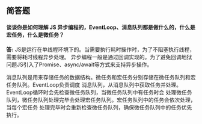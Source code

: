 ## 简答题

#### 谈谈你是如何理解 JS 异步编程的，EventLoop、消息队列都是做什么的，什么是宏任务，什么是微任务？

**答:**
JS是运行在单线程环境下的。当需要执行耗时操作时，为了不阻塞执行线程，需要将耗时线程异步处理。
异步编程一般是通过回调实现的。为了避免回调地狱问题JS引入了Promise、async/await等方式来支持异步操作。

消息队列是用来存储任务的数据结构。微任务和宏任务分别存储在微任务队列和宏任务队列。EventLoop负责调度
消息队列，从消息队列中获取任务并处理。EventLoop循环时会先检查微任务队列，当微任务队列中有任务时会
处理微任务队列，微任务队列处理完毕会处理宏任务队列。宏任务队列中的任务会依次处理，当每个宏任务
处理完毕时会重新检查微任务队列，确保微任务队列中的任务优先执行。

